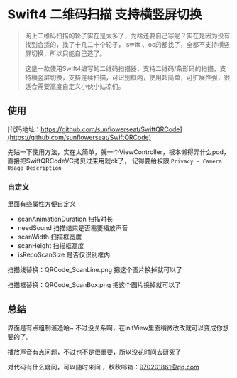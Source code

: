 # Swift4 二维码扫描 支持横竖屏切换

> 网上二维码扫描的轮子实在是太多了，为啥还要自己写呢？实在是因为没有找到合适的，找了十几二十个轮子， swift 、oc的都找了，全都不支持横竖屏切换，所以只能自己造了。
>
> 这是一款使用Swift4编写的二维码扫描器，支持二维码/条形码的扫描，支持横竖屏切换，支持连续扫描，可识别框内，使用超简单，可扩展性强，很适合需要高度自定义小伙小姑凉们。



## 使用

[代码地址：https://github.com/sunflowerseat/SwiftQRCode](https://github.com/sunflowerseat/SwiftQRCode)

先贴一下使用方法，实在太简单，就一个ViewController，根本懒得弄什么pod，直接把SwiftQRCodeVC拷贝过来用就ok了， 记得要给权限 `Privacy - Camera Usage Description`

### 自定义

里面有些属性方便自定义

- scanAnimationDuration  	扫描时长 
- needSound 			        扫描结束是否需要播放声音 
- scanWidth                                  扫描框宽度 
- scanHeight                                扫描框高度 
- isRecoScanSize               是否仅识别框内




扫描线替换：QRCode_ScanLine.png 把这个图片换掉就可以了

扫描框替换：QRCode_ScanBox.png  把这个图片换掉就可以了


## 总结

界面是有点粗制滥造哈~ 不过没关系啊，在initView里面稍微改改就可以变成你想要的了。

播放声音有点问题，不过也不是很重要，所以没花时间去研究了

对代码有什么疑问，可以随时来问 ，秋秋邮箱：970201861@qq.com

